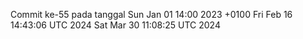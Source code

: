 Commit ke-55 pada tanggal Sun Jan 01 14:00 2023 +0100
Fri Feb 16 14:43:06 UTC 2024
Sat Mar 30 11:08:25 UTC 2024
